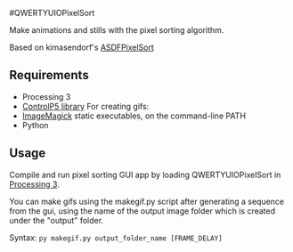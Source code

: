#QWERTYUIOPixelSort

Make animations and stills with the pixel sorting algorithm.

Based on kimasendorf's [ASDFPixelSort](https://github.com/kimasendorf/ASDFPixelSort)

## Requirements
- Processing 3
- [ControlP5 library](http://www.sojamo.de/libraries/controlP5/)
For creating gifs: 
- [ImageMagick](http://www.imagemagick.org/script/binary-releases.php) static executables, on the command-line PATH
- Python

## Usage 

Compile and run pixel sorting GUI app by loading QWERTYUIOPixelSort in [Processing 3](https://processing.org/download/).

You can make gifs using the makegif.py script after generating a sequence from the gui, using the name of the output image folder which is created under the "output" folder.

Syntax: `py makegif.py output_folder_name [FRAME_DELAY]`
